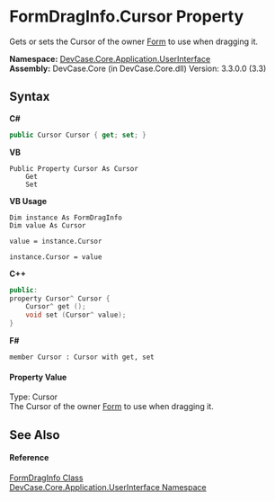 # FormDragInfo.Cursor Property 
 

Gets or sets the Cursor of the owner <a href="P_DevCase_Core_Application_UserInterface_FormDragInfo_Form">Form</a> to use when dragging it.

**Namespace:**&nbsp;<a href="N_DevCase_Core_Application_UserInterface">DevCase.Core.Application.UserInterface</a><br />**Assembly:**&nbsp;DevCase.Core (in DevCase.Core.dll) Version: 3.3.0.0 (3.3)

## Syntax

**C#**<br />
``` C#
public Cursor Cursor { get; set; }
```

**VB**<br />
``` VB
Public Property Cursor As Cursor
	Get
	Set
```

**VB Usage**<br />
``` VB Usage
Dim instance As FormDragInfo
Dim value As Cursor

value = instance.Cursor

instance.Cursor = value
```

**C++**<br />
``` C++
public:
property Cursor^ Cursor {
	Cursor^ get ();
	void set (Cursor^ value);
}
```

**F#**<br />
``` F#
member Cursor : Cursor with get, set

```


#### Property Value
Type: Cursor<br />The Cursor of the owner <a href="P_DevCase_Core_Application_UserInterface_FormDragInfo_Form">Form</a> to use when dragging it.

## See Also


#### Reference
<a href="T_DevCase_Core_Application_UserInterface_FormDragInfo">FormDragInfo Class</a><br /><a href="N_DevCase_Core_Application_UserInterface">DevCase.Core.Application.UserInterface Namespace</a><br />